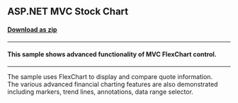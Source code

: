 ## ASP.NET MVC Stock Chart
#### [Download as zip](https://downgit.github.io/#/home?url=https://github.com/GrapeCity/ComponentOne-ASPNET-MVC-Samples/tree/master/HowTo/FlexChart/StockChart)
____
#### This sample shows advanced functionality of MVC FlexChart control.
____
The sample uses FlexChart to display and compare quote information.   
The various advanced financial charting features are also demonstrated including
markers, trend lines, annotations, data range selector.
